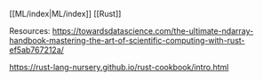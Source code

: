 [[ML/index|ML/index]]
[[Rust]]

Resources: 
https://towardsdatascience.com/the-ultimate-ndarray-handbook-mastering-the-art-of-scientific-computing-with-rust-ef5ab767212a/

https://rust-lang-nursery.github.io/rust-cookbook/intro.html

